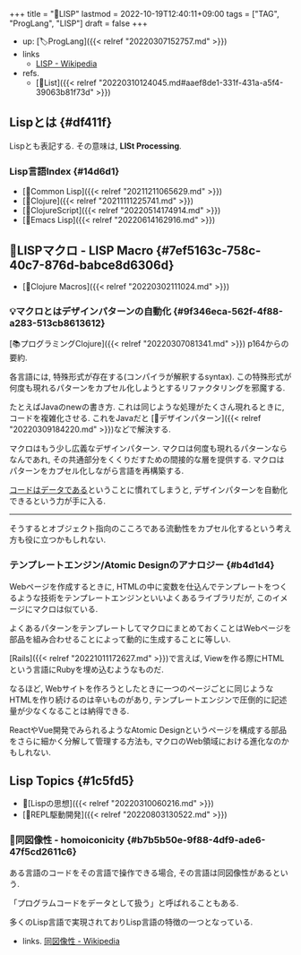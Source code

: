 +++
title = "📝LISP"
lastmod = 2022-10-19T12:40:11+09:00
tags = ["TAG", "ProgLang", "LISP"]
draft = false
+++

-   up: [🏷ProgLang]({{< relref "20220307152757.md" >}})
-   links
    -   [LISP - Wikipedia](https://ja.wikipedia.org/wiki/LISP)
-   refs.
    -   [🔖List]({{< relref "20220310124045.md#aaef8de1-331f-431a-a5f4-39063b81f73d" >}})


## Lispとは {#df411f}

Lispとも表記する. その意味は, **LISt Processing**.


### Lisp言語Index {#14d6d1}

-   [📝Common Lisp]({{< relref "20211211065629.md" >}})
-   [📝Clojure]({{< relref "20211111225741.md" >}})
-   [📝ClojureScript]({{< relref "20220514174914.md" >}})
-   [📝Emacs Lisp]({{< relref "20220614162916.md" >}})


## 📝LISPマクロ - LISP Macro {#7ef5163c-758c-40c7-876d-babce8d6306d}

-   [📝Clojure Macros]({{< relref "20220302111024.md" >}})


### 💡マクロとはデザインパターンの自動化 {#9f346eca-562f-4f88-a283-513cb8613612}

[📚プログラミングClojure]({{< relref "20220307081341.md" >}}) p164からの要約.

各言語には, 特殊形式が存在する(コンパイラが解釈するsyntax). この特殊形式が何度も現れるパターンをカプセル化しようとするリファクタリングを邪魔する.

たとえばJavaのnewの書き方. これは同じような処理がたくさん現れるときに, コードを複雑化させる. これをJavaだと [📝デザインパターン]({{< relref "20220309184220.md" >}})などで解決する.

マクロはもう少し広義なデザインパターン. マクロは何度も現れるパターンならなんであれ, その共通部分をくくりだすための間接的な層を提供する. マクロはパターンをカプセル化しながら言語を再構築する.

[コードはデータである](#b7b5b50e-9f88-4df9-ade6-47f5cd2611c6)ということに慣れてしまうと, デザインパターンを自動化できるという力が手に入る.

---

そうするとオブジェクト指向のこころである流動性をカプセル化するという考え方も役に立つかもしれない.


### テンプレートエンジン/Atomic Designのアナロジー {#b4d1d4}

Webページを作成するときに, HTMLの中に変数を仕込んでテンプレートをつくるような技術をテンプレートエンジンといいよくあるライブラリだが, このイメージにマクロは似ている.

よくあるパターンをテンプレートしてマクロにまとめておくことはWebページを部品を組み合わせることによって動的に生成することに等しい.

[Rails]({{< relref "20221011172627.md" >}})で言えば, Viewを作る際にHTMLという言語にRubyを埋め込むようなものだ.

なるほど, Webサイトを作ろうとしたときに一つのページごとに同じようなHTMLを作り続けるのは辛いものがあり, テンプレートエンジンで圧倒的に記述量が少なくなることは納得できる.

ReactやVue開発でみられるようなAtomic Designというページを構成する部品をさらに細かく分解して管理する方法も, マクロのWeb領域における進化なのかもしれない.


## Lisp Topics {#1c5fd5}

-   📝[Lispの思想]({{< relref "20220310060216.md" >}})
-   [📝REPL駆動開発]({{< relref "20220803130522.md" >}})


### 📝同図像性 - homoiconicity {#b7b5b50e-9f88-4df9-ade6-47f5cd2611c6}

ある言語のコードをその言語で操作できる場合, その言語は同図像性があるという.

「プログラムコードをデータとして扱う」と呼ばれることもある.

多くのLisp言語で実現されておりLisp言語の特徴の一つとなっている.

-   links. [同図像性 - Wikipedia](https://ja.wikipedia.org/wiki/%E5%90%8C%E5%9B%B3%E5%83%8F%E6%80%A7#:~:text=%E5%90%8C%E5%9B%B3%E5%83%8F%E6%80%A7%EF%BC%88%E3%81%A9%E3%81%86%E3%81%9A%E3%81%9E%E3%81%86,%E3%81%A8%E5%91%BC%E3%81%B0%E3%82%8C%E3%82%8B%E3%81%93%E3%81%A8%E3%82%82%E3%81%82%E3%82%8B%E3%80%82)
